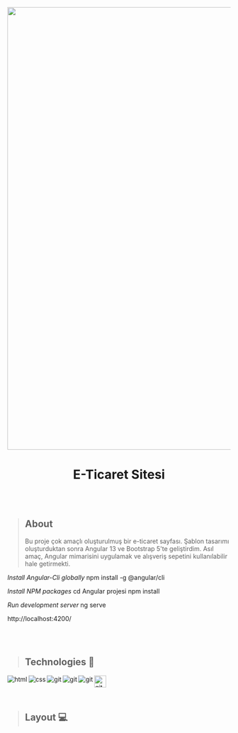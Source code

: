 <p align="center">
<img  src="https://i.postimg.cc/YSrhdyQC/image.png" width="1000"/>
</p>

<h1 align="center">E-Ticaret Sitesi</h1>

<br>
<br>

> ## About
> Bu proje çok amaçlı oluşturulmuş bir e-ticaret sayfası. Şablon tasarımı oluşturduktan sonra Angular 13 ve Bootstrap 5'te geliştirdim. Asıl amaç, Angular mimarisini uygulamak ve alışveriş sepetini kullanılabilir hale getirmekti.

*Install Angular-Cli globally*
npm install -g @angular/cli

*Install NPM packages*
cd Angular projesi
npm install

*Run development server*
ng serve

http://localhost:4200/

<br>
<br>

> ## Technologies 🧰

<p>
<img align="left" alt="html" src="https://img.shields.io/badge/HTML5-E34F26?style=for-the-badge&logo=html5&logoColor=white" />
<img align="left" align="left" alt="css" src="https://img.shields.io/badge/CSS3-1572B6?style=for-the-badge&logo=css3&logoColor=white" />
<img align="left" align="left" alt="git" src="https://img.shields.io/badge/Git-F05032?style=for-the-badge&logo=git&logoColor=white" />
<img align="left" align="left" alt="git" src="https://img.shields.io/badge/TypeScript-007ACC?style=for-the-badge&logo=typescript&logoColor=white" />
<img align="left" align="left" alt="git" src="https://img.shields.io/badge/Angular-DD0031?style=for-the-badge&logo=angular&logoColor=white" />
<img align="left" align="left" alt="git" src="https://img.shields.io/badge/bootstrap-%23563D7C.svg?style=for-the-badge&logo=bootstrap&logoColor=white" height="27"/> 

  
</p>  

<br> 
<br>
<br>

> ## Layout 💻



<br>
<br>



